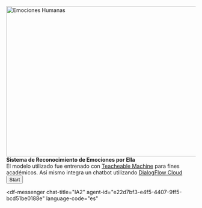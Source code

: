 <img src="https://www.psicoactiva.com/wp-content/uploads/wordpress-popular-posts/541-featured-400x200.jpg" alt="Emociones Humanas" width="1200" height="400">
<br>
<strong><div>Sistema de Reconocimiento de Emociones por Ella</div></strong>
El modelo utilizado fue entrenado con <a href="https://teachablemachine.withgoogle.com/">Teacheable Machine</a>  para fines académicos. Así mismo integra un chatbot utilizando <a href="https://dialogflow.cloud.google.com/">DialogFlow Cloud</a> 
<br/>
<button type="button" onclick="init()">Start</button>
<div><canvas id="canvas"></canvas></div>
<div id="label-container"></div>
<script src="https://cdn.jsdelivr.net/npm/@tensorflow/tfjs@1.3.1/dist/tf.min.js"></script>
<script src="https://cdn.jsdelivr.net/npm/@teachablemachine/pose@0.8/dist/teachablemachine-pose.min.js"></script>
<script type="text/javascript">
    // More API functions here:
    // https://github.com/googlecreativelab/teachablemachine-community/tree/master/libraries/pose
    // the link to your model provided by Teachable Machine export panel
    const URL = "https://teachablemachine.withgoogle.com/models/OqWAmG8wh/";
    let model, webcam, ctx, labelContainer, maxPredictions;
    async function init() {
        const modelURL = URL + "model.json";
        const metadataURL = URL + "metadata.json";
        // load the model and metadata
        // Refer to tmImage.loadFromFiles() in the API to support files from a file picker
        // Note: the pose library adds a tmPose object to your window (window.tmPose)
        model = await tmPose.load(modelURL, metadataURL);
        maxPredictions = model.getTotalClasses();
        // Convenience function to setup a webcam
        const size = 200;
        const flip = true; // whether to flip the webcam
        webcam = new tmPose.Webcam(size, size, flip); // width, height, flip
        await webcam.setup(); // request access to the webcam
        await webcam.play();
        window.requestAnimationFrame(loop);
        // append/get elements to the DOM
        const canvas = document.getElementById("canvas");
        canvas.width = size; canvas.height = size;
        ctx = canvas.getContext("2d");
        labelContainer = document.getElementById("label-container");
        for (let i = 0; i < maxPredictions; i++) { // and class labels
            labelContainer.appendChild(document.createElement("div"));
        }
    }
    async function loop(timestamp) {
        webcam.update(); // update the webcam frame
        await predict();
        window.requestAnimationFrame(loop);
    }
    async function predict() {
        // Prediction #1: run input through posenet
        // estimatePose can take in an image, video or canvas html element
        const { pose, posenetOutput } = await model.estimatePose(webcam.canvas);
        // Prediction 2: run input through teachable machine classification model
        const prediction = await model.predict(posenetOutput);
        for (let i = 0; i < maxPredictions; i++) {
            const classPrediction =
                prediction[i].className + ": " + prediction[i].probability.toFixed(2);
            labelContainer.childNodes[i].innerHTML = classPrediction;
        }
        // finally draw the poses
        drawPose(pose);
    }
    function drawPose(pose) {
        if (webcam.canvas) {
            ctx.drawImage(webcam.canvas, 0, 0);
            // draw the keypoints and skeleton
            if (pose) {
                const minPartConfidence = 0.5;
                tmPose.drawKeypoints(pose.keypoints, minPartConfidence, ctx);
                tmPose.drawSkeleton(pose.keypoints, minPartConfidence, ctx);
            }
        }
    }

</script>

<script src="https://www.gstatic.com/dialogflow-console/fast/messenger/bootstrap.js?v=1"></script>
<df-messenger
  chat-title="IA2"
  agent-id="e22d7bf3-e4f5-4407-9ff5-bcd51be0188e"
  language-code="es"
></df-messenger>
